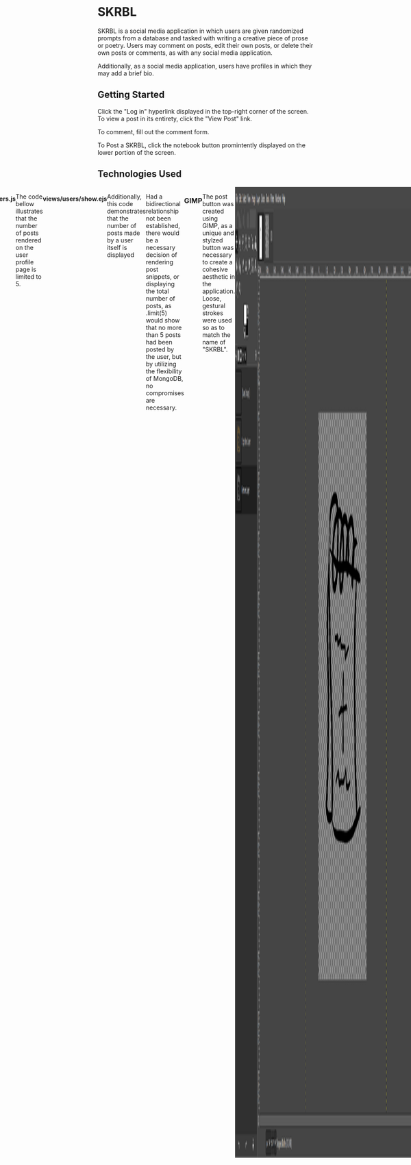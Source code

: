 # SKRBL

SKRBL is a social media application in which users are given randomized prompts from a database and tasked with writing a creative piece of prose or poetry. Users may comment on posts, edit their own posts, or delete their own posts or comments, as with any social media application. 

Additionally, as a social media application, users have profiles in which they may add a brief bio. 

## Getting Started

Click the "Log in" hyperlink displayed in the top-right corner of the screen. To view a post in its entirety, click the "View Post" link. 

To comment, fill out the comment form.

To Post a SKRBL, click the notebook button promintently displayed on the lower portion of the screen.

##

## Technologies Used

<div style="display: flex; justify-content: center;">

<!-- mongodb -->
<img alt="MongoDB badge" src="https://img.shields.io/badge/MongoDB-%234ea94b.svg?style=for-the-badge&logo=mongodb&logoColor=white"> 

### MongoDB

Database Management is handled through MongoDB. Three schemas are used in the SKRBL application: Prompts, Posts, and Users, as well as an embedded comments model associated with the posts model. The relationships are as follow:

1 User: Many posts
1 Prompt: Many posts
1 Post: Many comments
1 User: Many comments

Additionally, Users and Posts share a denormalized bidirectional relationship. This relationship is established to allow for more efficient data querying, specifically for showing user data on profile pages. 

#### controllers/users.js

The code bellow illustrates that the number of posts rendered on the user profile page is limited to 5.

```

async function  show (req,res){
    try{
        const userId=req.params.id;
        const user = await User.findById(userId)
        .populate('posts');
        const posts = await Post.find({ user: userId }).sort({ createdAt: -1 }).limit(5);
        res.render('users/show', {user, posts});
    } catch (err){
        console.log(err)
        res.redirect('/posts')
    }
}

```

#### views/users/show.ejs

Additionally, this code demonstrates that the number of posts made by a user itself is displayed

```
           <div class="p-4 text-black" style="background-color: #f8f9fa;">
            <div class="d-flex justify-content-end text-center py-1">
              <div>
                <p class="mb-1 h5"><%= user.posts.length %></p>
                <p class="small text-muted mb-0">SKRBLs</p>
            </div>
            </div>
```

Had a bidirectional relationship not been established, there would be a necessary decision of rendering post snippets, or displaying the total number of posts, as .limit(5) would show that no more than 5 posts had been posted by the user, but by utilizing the flexibility of MongoDB, no compromises are necessary.

<!-- gimp -->
<img alt="" src="https://img.shields.io/badge/Gimp-657D8B?style=for-the-badge&logo=gimp&logoColor=FFFFFF">

### GIMP

The post button was created using GIMP, as a unique and stylzed button was necessary to create a cohesive aesthetic in the application. Loose, gestural strokes were used so as to match the name of "SKRBL".

<img alt="Gimp interface displaying sketch" src="/public/images/GIMP-display.png">


<!--Javascript-->
<img src= "https://img.shields.io/badge/javascript-%23323330.svg?style=for-the-badge&logo=javascript&logoColor=%23F7DF1E">

### JavaScript

JavaScript is prominently featured in this app, used synergistically with MongoDB and Mongoose. The following code effectively demonstrates this by way of utilizing Mongo's aggregate() function to serve a random prompt to the user, as well as ensure proper relationships are mantained.

#### controllers/posts.js

```
let randomPrompt = null;

//...//

async function newPost(req, res){
    try{
        if (!randomPrompt){
            randomPrompt = await Prompt.aggregate([{ $sample: {size: 1} }]);
        }
        const prompt = randomPrompt[0];
        randomPrompt= null;
        res.render('posts/new', {prompt, promptTitle: prompt.title, promptContent: prompt.content});
    } catch(err) {
        console.log(err);
        res.render('posts/new', {errorMsg: err.message});
    }
};

async function create(req, res){
    try{
        if (!randomPrompt){
            randomPrompt = await Prompt.aggregate([{ $sample: {size: 1} }]);
        }
        const promptTitle = randomPrompt[0].title;
        const promptContent = randomPrompt[0].content;
        const prompt= randomPrompt[0]._id;
       
        const post = await Post.create({
            ...req.body,
            user: req.user._id
        });
       
        const user = await User.findById(req.user._id);
        user.posts.push(post);
        await user.save();
       
        await Post.create(post);
        res.redirect('/posts');
    } catch (err){
        console.log(err);
        res.render('posts/new', {errorMsg: err.message});
    }
}

```

<!--CSS-->
<img src= "https://img.shields.io/badge/css3-%231572B6.svg?style=for-the-badge&logo=css3&logoColor=white">

<!--express.js-->
<img src="https://img.shields.io/badge/express.js-%23404d59.svg?style=for-the-badge&logo=express&logoColor=%2361DAFB">

<!--nodejs-->
<img src="https://img.shields.io/badge/node.js-6DA55F?style=for-the-badge&logo=node.js&logoColor=white">

<!--bootstrap-->
<img src="https://img.shields.io/badge/bootstrap-%238511FA.svg?style=for-the-badge&logo=bootstrap&logoColor=white">

</div>